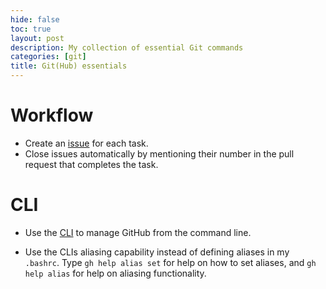 ```yaml
---
hide: false
toc: true
layout: post
description: My collection of essential Git commands
categories: [git]
title: Git(Hub) essentials
---
```



# Workflow



- Create an [issue](https://guides.github.com/features/issues/) for each task.
- Close issues automatically by mentioning their number in the pull request that completes the
    task.



# CLI

- Use the [CLI](https://cli.github.com/manual/) to manage GitHub from the
    command line.

- Use the CLIs aliasing capability instead of defining aliases in my `.bashrc`.
    Type `gh help alias set` for help on how to set aliases, and `gh help alias`
    for help on aliasing functionality.







